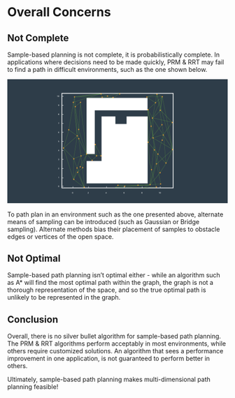 # Overall Concerns

## Not Complete
Sample-based planning is not complete, it is probabilistically complete. In applications where decisions need to be made quickly, PRM & RRT may fail to find a path in difficult environments, such as the one shown below.

![](images/c5-l3-image-for-above-v4.gif)

To path plan in an environment such as the one presented above, alternate means of sampling can be introduced (such as Gaussian or Bridge sampling). Alternate methods bias their placement of samples to obstacle edges or vertices of the open space.

## Not Optimal
Sample-based path planning isn’t optimal either - while an algorithm such as A* will find the most optimal path within the graph, the graph is not a thorough representation of the space, and so the true optimal path is unlikely to be represented in the graph.

## Conclusion
Overall, there is no silver bullet algorithm for sample-based path planning. The PRM & RRT algorithms perform acceptably in most environments, while others require customized solutions. An algorithm that sees a performance improvement in one application, is not guaranteed to perform better in others.

Ultimately, sample-based path planning makes multi-dimensional path planning feasible!
